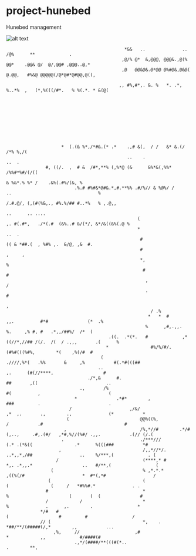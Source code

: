 # project-hunebed
Hunebed management

![alt text](https://f.jwwb.nl/public/r/o/e/temp-pjcmtzjvjotcpkkgglbg/01_a_hunebed-1.gif "Fokke/Sukke")


                                                                                                                                                            
                                                                                                                                                               
                                                 *&&   ..              ..     /@%      **             .                                                        
                                                ,@/% @*  &,@@@, @@@&.,@(%     @@*    .@@& @/  @/,@@# ,@@@..@,*                                                 
                                                ,@   @@&@&.@*@@ @%#@&,@&@(   @.@@,   #%&@ @@@@@(/@*@#*@#@@,@((,                                                
                                                                                                                                                               
                                               ,, #%,#*,. &. %   *. .*, %..*%  ,   (*,%(((/#*.   % %(.*. * &(@(                                                
                                                                                                                                                               
                                                                                                                                                               
                                                                                                                                                               
                                                                                                                                                               
                                                                                                                                                               
                                                                                                                                                               
                                                                                                                                                               
                                                                                                                                                               
                                                                                                                                                               
                                                                                                                                                               
                         *  (.(& %*,/*#&.(* .*    .,# &(,  / /   &* &.(/ /*% %,/(                                                                              
                                                  ..    .                   ..  .                                                                              
                   #, ((/.  ,  # &  /#*,**% (,%*@ (&      &%*&(,%%*   /%%#*%#/(/((                                                                           
                                                                                                          & %&*.% %* /    .&%(.#%/(&, %                        
                              .%.# #%#&*@#&.*,#.**%% .#/%// & %@%/ /                              ..                                 %                     
                                                                                                 /.#.@/, (,(#(%&,., #%.%/## #..*%   % ,.@,,                    
                                                                                                                                ..      .. ....                
                                                      (                                       ,. #(.#*,   ./*(.#  (&%..# &/(*/, &*/&((&%(.@ %                
                                                      *                                                                    ..  .                               
                                                       #                                              (( & *##.(  , %#% ,.  &/@, ,&  #.                      
                                                       #                                                                         ,     ,                       
                                                       *,                                                             %                                        
                                                        #                                                             #                                        
                                                         ,                                                            /                                        
                                                         .                                                           #                                         
                                                                                                                    ,                                          
                                                           / .%                                                                                                
                                                          *   *  #            ,,.          #*#               (*  .%                                            
                                                         %      ,#,.,,.            %.     ,% #, #   .*,,/##%/  /*  (                                           
                                           .((.  .*(*.   #             ,*((//*,//## /(/.  /(  / .,,,       .(      %                                           
                                          *                #%/%/#/.                 (#%#(((%#%,        *(    ,%(/#  #                                          
                                        (                                  .////,%*(   .%%       &     ,%           #(.*#(((##                                 
                                       ..                                                 ,.      (#(//****,                   #                               
                                   ./*,&      #.                                          ##       ,((                          ..                             
                                .,       /%                                               #(          ,                          (                             
                              *               .*#*        ,                               ###         .                          .                             
                            /                      ,/&/                      ,*  ,.       .,        .,              (*           *                             
                           (                           @@%((%,                      /           .#                               #                             
                          ,                            /%,*//#        .*/#(,..,     .#,.(#/   ,*#,%//(%#/ .,,.           .(// (/.(                             
                         .                             ./***///              (.* .(*&((                .*      %(((###           *#                            
                        ,                               /,,*//*/.           ..*,,*,/##                  ..    %/***,(             . (                          
                       /                                (****,* #           *,. .*,,.*                   ..   #/**,(                 (                         
                     (                                  % ,*.*.*              ,((%(/#                      *  #*(,*#                  /                        
                    (                                   (                           (                (     /   *#%%#.*              . .                        
                   #                                    *                           %                       (       (  (               #                       
                   /            /                       *                            %              .      ,.        .                 *                       
                 */#   #                                                               (                   #         #                 /                       
                 // (                                   *,    .                          *##/**/(#####(/,*        ,,           ...                             
                      ,%,     //                     ,#                                                   *            ,,             #/####(#                 
                              .,*/(####/**(((#(*..                                                                       .        **,                          
                                                                                                                                                               
                                                                                                                                                               
                                                                                                                                                   
